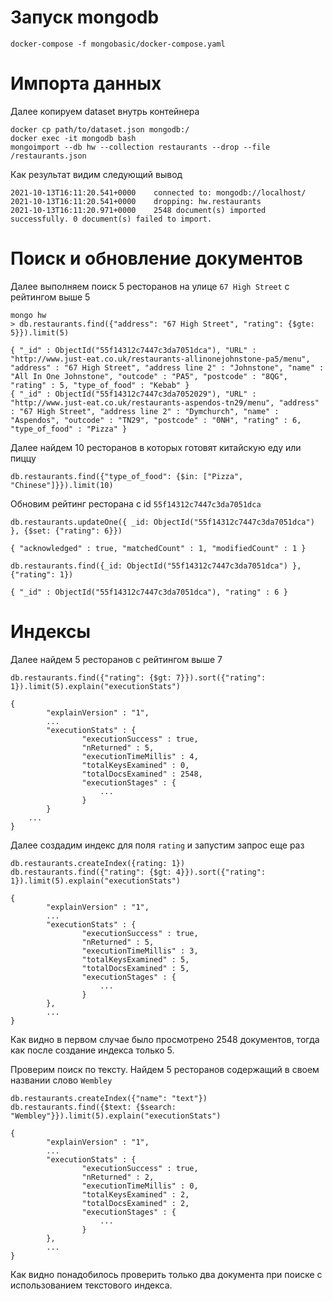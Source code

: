 # Запуск mongodb

```
docker-compose -f mongobasic/docker-compose.yaml 
```

# Импорта данных

Далее копируем dataset внутрь контейнера

```
docker cp path/to/dataset.json mongodb:/
docker exec -it mongodb bash
mongoimport --db hw --collection restaurants --drop --file /restaurants.json
```

Как результат видим следующий вывод

```
2021-10-13T16:11:20.541+0000    connected to: mongodb://localhost/
2021-10-13T16:11:20.541+0000    dropping: hw.restaurants
2021-10-13T16:11:20.971+0000    2548 document(s) imported successfully. 0 document(s) failed to import.
```

# Поиск и обновление документов

Далее выполняем поиск 5 ресторанов на улице `67 High Street` с рейтингом выше 5

```
mongo hw
> db.restaurants.find({"address": "67 High Street", "rating": {$gte: 5}}).limit(5)

{ "_id" : ObjectId("55f14312c7447c3da7051dca"), "URL" : "http://www.just-eat.co.uk/restaurants-allinonejohnstone-pa5/menu", "address" : "67 High Street", "address line 2" : "Johnstone", "name" : "All In One Johnstone", "outcode" : "PA5", "postcode" : "8QG", "rating" : 5, "type_of_food" : "Kebab" }
{ "_id" : ObjectId("55f14312c7447c3da7052029"), "URL" : "http://www.just-eat.co.uk/restaurants-aspendos-tn29/menu", "address" : "67 High Street", "address line 2" : "Dymchurch", "name" : "Aspendos", "outcode" : "TN29", "postcode" : "0NH", "rating" : 6, "type_of_food" : "Pizza" }
```

Далее найдем 10 ресторанов в которых готовят китайскую еду или пиццу

```
db.restaurants.find({"type_of_food": {$in: ["Pizza", "Chinese"]}}).limit(10)
```

Обновим рейтинг ресторана с id `55f14312c7447c3da7051dca`

```
db.restaurants.updateOne({ _id: ObjectId("55f14312c7447c3da7051dca") }, {$set: {"rating": 6}})

{ "acknowledged" : true, "matchedCount" : 1, "modifiedCount" : 1 }

db.restaurants.find({_id: ObjectId("55f14312c7447c3da7051dca") }, {"rating": 1})

{ "_id" : ObjectId("55f14312c7447c3da7051dca"), "rating" : 6 }
```

# Индексы

Далее найдем 5 ресторанов с рейтингом выше 7

```
db.restaurants.find({"rating": {$gt: 7}}).sort({"rating": 1}).limit(5).explain("executionStats")

{
        "explainVersion" : "1",
        ...
        "executionStats" : {
                "executionSuccess" : true,
                "nReturned" : 5,
                "executionTimeMillis" : 4,
                "totalKeysExamined" : 0,
                "totalDocsExamined" : 2548,
                "executionStages" : {
                    ...
                }
        }
    ...
}
```

Далее создадим индекс для поля `rating` и запустим запрос еще раз

```
db.restaurants.createIndex({rating: 1})
db.restaurants.find({"rating": {$gt: 4}}).sort({"rating": 1}).limit(5).explain("executionStats")

{
        "explainVersion" : "1",
        ...
        "executionStats" : {
                "executionSuccess" : true,
                "nReturned" : 5,
                "executionTimeMillis" : 3,
                "totalKeysExamined" : 5,
                "totalDocsExamined" : 5,
                "executionStages" : {
                    ...
                }
        },
        ...
}
```

Как видно в первом случае было просмотрено 2548 документов, тогда как после создание индекса только 5.

Проверим поиск по тексту. Найдем 5 ресторанов содержащий в своем названии слово `Wembley`

```
db.restaurants.createIndex({"name": "text"})
db.restaurants.find({$text: {$search: "Wembley"}}).limit(5).explain("executionStats")

{
        "explainVersion" : "1",
        ...
        "executionStats" : {
                "executionSuccess" : true,
                "nReturned" : 2,
                "executionTimeMillis" : 0,
                "totalKeysExamined" : 2,
                "totalDocsExamined" : 2,
                "executionStages" : {
                    ...
                }
        },
        ...
}
```

Как видно понадобилось проверить только два документа при поиске с использованием текстового индекса.